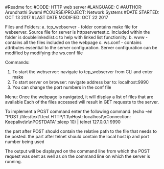 #Readme for:
#CODE: HTTP web server 
#LANGUAGE: C
#AUTHOR: Arundhathi Swami
#COURSE/PROJECT: Network Systems 
#DATE STARTED: OCT 13 2017
#LAST DATE MODIFIED: OCT 22 2017

Files and Folders: 
a. tcp_webserver - folder contains make file for webserver. Source file for server is httpservertest.c. Included within the folder is doublelinkedlist.c to help with linked list functionlity. 
b. www - contains all the files included on the webpage
c. ws.conf - contains attributes essential to the server configuration. Server configuration can be modified by modifying the ws.conf file 


Commands: 
1. To start the webserver: navigate to tcp_webserver from CLI and enter make
2. To start server on browser: navigate address bar to: localhost:9990
3. You can change the port numbers in the conf file 

Menu: 
Once the webpage is navigated, it will display a list of files that are available
Each of the files accessed will result in GET requests to the server. 


To implement a POST command enter the following command: (echo -en "POST /files/text1.text HTTP/1.1\nHost: localhost\nConnection: Keepalive\n\nPOSTDATA";sleep 10) | telnet 127.0.0.1 9990

the part after POST should contain the relative path to the file that needs to be posted. 
the part after telnet should contain the local host ip and port number being used

The  output will be displayed on the command line from which the POST request was sent as well as on the command line on which the server is running. 
